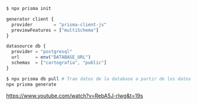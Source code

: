 
```sh
$ npx prisma init
```

```js
generator client {
  provider        = "prisma-client-js"
  previewFeatures = ["multiSchema"]
}

datasource db {
  provider = "postgresql"
  url      = env("DATABASE_URL")
  schemas  = ["cartografia", "public"]
}
```

```sh
$ npx prisma db pull # Trae datos de la database a partir de los datos del ficherod e configuración
npx prisma generate
```



https://www.youtube.com/watch?v=RebA5J-rlwg&t=19s